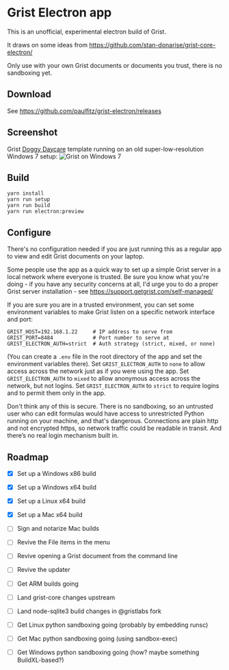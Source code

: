 # Grist Electron app

This is an unofficial, experimental electron build of Grist.

It draws on some ideas from https://github.com/stan-donarise/grist-core-electron/

Only use with your own Grist documents or documents you trust, there is no
sandboxing yet.

## Download

See https://github.com/paulfitz/grist-electron/releases

## Screenshot

Grist [Doggy Daycare](https://templates.getgrist.com/vAcfEKLQf3YF/Doggie-Daycare) template running on an old super-low-resolution Windows 7 setup:
![Grist on Windows 7](https://user-images.githubusercontent.com/118367/215295214-83c46e03-16f6-45d2-84dd-d26d34cb5f95.jpeg)

## Build

```
yarn install
yarn run setup
yarn run build
yarn run electron:preview
```

## Configure

There's no configuration needed if you are just running this as a regular app
to view and edit Grist documents on your laptop.

Some people use the app as a quick way to set up a simple Grist server
in a local network where everyone is trusted. Be sure you know what you're
doing - if you have any security concerns at all, I'd urge you to do a
proper Grist server installation - see https://support.getgrist.com/self-managed/

If you are sure you are in a trusted environment, you can set some environment
variables to make Grist listen on a specific network interface and port:

```
GRIST_HOST=192.168.1.22     # IP address to serve from
GRIST_PORT=8484             # Port number to serve at
GRIST_ELECTRON_AUTH=strict  # Auth strategy (strict, mixed, or none)
```

(You can create a `.env` file in the root directory of the app and set
the environment variables there). Set `GRIST_ELECTRON_AUTH` to `none`
to allow access across the network just as if you were using the app.
Set `GRIST_ELECTRON_AUTH` to `mixed` to allow anonymous access
across the network, but not logins. Set `GRIST_ELECTRON_AUTH` to `strict`
to require logins and to permit them only in the app.

Don't think any of this is secure. There is no sandboxing, so an
untrusted user who can edit formulas would have access to unrestricted
Python running on your machine, and that's dangerous. Connections are
plain http and not encrypted https, so network traffic could be
readable in transit. And there’s no real login mechanism built in.

## Roadmap

 * [x] Set up a Windows x86 build
 * [x] Set up a Windows x64 build
 * [x] Set up a Linux x64 build
 * [x] Set up a Mac x64 build
 * [ ] Sign and notarize Mac builds
 * [ ] Revive the File items in the menu
 * [ ] Revive opening a Grist document from the command line
 * [ ] Revive the updater
 * [ ] Get ARM builds going
 * [ ] Land grist-core changes upstream
 * [ ] Land node-sqlite3 build changes in @gristlabs fork
 * [ ] Get Linux python sandboxing going (probably by embedding runsc)
 * [ ] Get Mac python sandboxing going (using sandbox-exec)
 * [ ] Get Windows python sandboxing going (how? maybe something BuildXL-based?)

